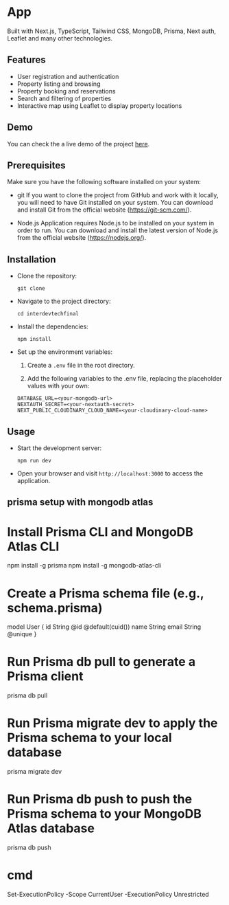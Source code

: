 
# App

Built with Next.js, TypeScript, Tailwind CSS, MongoDB, Prisma, Next auth, Leaflet and many other technologies.

## Features

- User registration and authentication
- Property listing and browsing
- Property booking and reservations
- Search and filtering of properties
- Interactive map using Leaflet to display property locations

## Demo

You can check the a live demo of the project [here](https://inter-dev-tech-final.vercel.app/).
  

## Prerequisites

Make sure you have the following software installed on your system:

- git If you want to clone the project from GitHub and work with it locally, you will need to have Git installed on your system. You can download and install Git from the official website (https://git-scm.com/).

- Node.js Application requires Node.js to be installed on your system in order to run. You can download and install the latest version of Node.js from the official website (https://nodejs.org/).

## Installation

- Clone the repository:

    ```
    git clone 
    ```
-  Navigate to the project directory:

    ```
    cd interdevtechfinal
    ```
-  Install the dependencies:

    ```
    npm install
    ```
-  Set up the environment variables:

   1. Create a `.env` file in the root directory.

   2. Add the following variables to the .env file, replacing the placeholder values with your own:

    ```
    DATABASE_URL=<your-mongodb-url>
    NEXTAUTH_SECRET=<your-nextauth-secret>
    NEXT_PUBLIC_CLOUDINARY_CLOUD_NAME=<your-cloudinary-cloud-name>
    ```

## Usage

- Start the development server:

    ```
    npm run dev
    ```
- Open your browser and visit `http://localhost:3000` to access the application.

## prisma setup with mongodb atlas

# Install Prisma CLI and MongoDB Atlas CLI
npm install -g prisma
npm install -g mongodb-atlas-cli

# Create a Prisma schema file (e.g., schema.prisma)
model User {
  id       String   @id @default(cuid())
  name     String
  email    String   @unique
}

# Run Prisma db pull to generate a Prisma client
prisma db pull

# Run Prisma migrate dev to apply the Prisma schema to your local database
prisma migrate dev

# Run Prisma db push to push the Prisma schema to your MongoDB Atlas database
prisma db push

# cmd 
Set-ExecutionPolicy -Scope CurrentUser -ExecutionPolicy Unrestricted